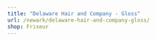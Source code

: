 ```yaml
---
title: "Delaware Hair and Company - Gloss"
url: /newark/delaware-hair-and-company-gloss/
shop: Friseur
---
```


